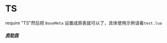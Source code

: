 # TS




require "TS"然后把 `BaseMeta` 设置成原表就可以了，具体使用示例请看`test.lua`
    
##### [资助我](https://qq292.github.io://qq292.github.io/)


